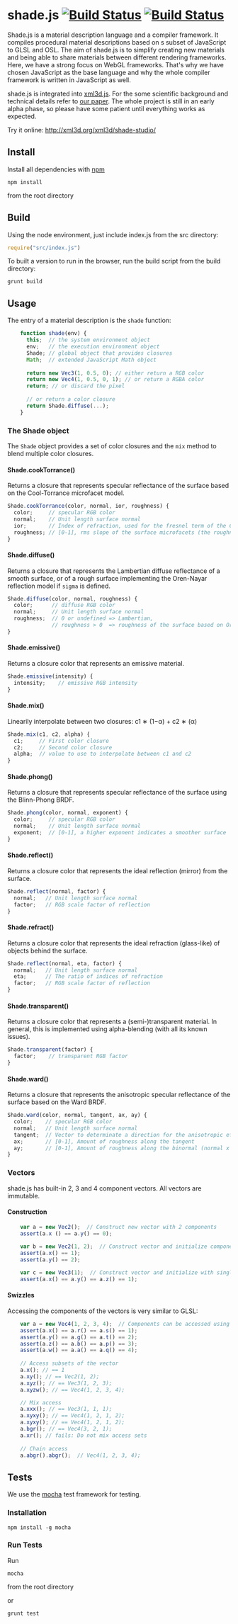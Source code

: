 # shade.js [![Build Status](https://img.shields.io/travis/xml3d/shade.js/develop.svg)](https://travis-ci.org/xml3d/shade.js)  [![Build Status](https://img.shields.io/npm/l/shade.js.svg)](http://opensource.org/licenses/MIT)

Shade.js is a material description language and a compiler framework.
It compiles procedural material descriptions based on s subset of JavaScript to GLSL and OSL.
The aim of shade.js is to simplify creating new materials and being able to share materials between different rendering
frameworks.
Here, we have a strong focus on WebGL frameworks.
That's why we have chosen JavaScript as the base language and why the whole compiler framework is written in JavaScript
as well.

shade.js is integrated into [xml3d.js](https://github.com/xml3d/xml3d.js).
For the some scientific background and technical details refer to [our paper](http://xml3d.org/xml3d/papers/shade.js/).
The whole project is still in an early alpha phase, so please have some patient until everything works as expected.


Try it online: http://xml3d.org/xml3d/shade-studio/

## Install

Install all dependencies with [npm](http://npmjs.org)

```
npm install
```

from the root directory

## Build

Using the node environment, just include index.js from the src directory:

```javascript
require("src/index.js")
```

To built a version to run in the browser, run the build script from the build directory:

```
grunt build
```

## Usage

The entry of a material description is the ```shade``` function:

```javascript
    function shade(env) {
      this;  // the system environment object
      env;   // the execution environment object
      Shade; // global object that provides closures
      Math;  // extended JavaScript Math object
      
      return new Vec3(1, 0.5, 0); // either return a RGB color
      return new Vec4(1, 0.5, 0, 1); // or return a RGBA color
      return; // or discard the pixel
      
      // or return a color closure
      return Shade.diffuse(...);
    }
```    

### The Shade object

The ```Shade``` object provides a set of color closures and the ```mix``` method to blend multiple color closures.


#### Shade.cookTorrance()
Returns a closure that represents specular reflectance of the surface based on the Cool-Torrance microfacet model.

```javascript
Shade.cookTorrance(color, normal, ior, roughness) {
  color;     // specular RGB color
  normal;    // Unit length surface normal
  ior;       // Index of refraction, used for the fresnel term of the Cook-Torrance model
  roughness; // [0-1], rms slope of the surface microfacets (the roughness of the material)
}
```

#### Shade.diffuse()
Returns a closure that represents the Lambertian diffuse reflectance of a smooth surface, or of a rough surface implementing the Oren-Nayar reflection model if ```sigma``` is defined.

```javascript
Shade.diffuse(color, normal, roughness) {
  color;      // diffuse RGB color
  normal;     // Unit length surface normal
  roughness;  // 0 or undefined => Lambertian,
              // roughness > 0  => roughness of the surface based on Oren-Nayar
}
```

#### Shade.emissive()
Returns a closure color that represents an emissive material.

```javascript
Shade.emissive(intensity) {
  intensity;    // emissive RGB intensity
}
```

#### Shade.mix()
Linearily interpolate between two closures: c1 ∗ (1−α) + c2 ∗ (α)

```javascript
Shade.mix(c1, c2, alpha) {
  c1;     // First color closure
  c2;     // Second color closure
  alpha;  // value to use to interpolate between c1 and c2
}
```

#### Shade.phong()
Returns a closure that represents specular reflectance of the surface using the Blinn-Phong BRDF.

```javascript
Shade.phong(color, normal, exponent) {
  color;     // specular RGB color
  normal;    // Unit length surface normal
  exponent;  // [0-1], a higher exponent indicates a smoother surface
}
```

#### Shade.reflect()
Returns a closure color that represents the ideal reflection (mirror) from the surface.

```javascript
Shade.reflect(normal, factor) {
  normal;   // Unit length surface normal
  factor;   // RGB scale factor of reflection
}
```

#### Shade.refract()
Returns a closure color that represents the ideal refraction (glass-like) of objects behind the surface.

```javascript
Shade.reflect(normal, eta, factor) {
  normal;   // Unit length surface normal
  eta;      // The ratio of indices of refraction
  factor;   // RGB scale factor of reflection
}
```

#### Shade.transparent()
Returns a closure color that represents a (semi-)transparent material.
In general, this is implemented using alpha-blending (with all its known issues).

```javascript
Shade.transparent(factor) {
  factor;    // transparent RGB factor
}
```


#### Shade.ward()
Returns a closure that represents the anisotropic specular reflectance of the surface based on the Ward BRDF.

```javascript
Shade.ward(color, normal, tangent, ax, ay) {
  color;    // specular RGB color
  normal;   // Unit length surface normal
  tangent;  // Vector to determinate a direction for the anisotropic effects
  ax;       // [0-1], Amount of roughness along the tangent
  ay;       // [0-1], Amount of roughness along the binormal (normal x tangent)
}
```

### Vectors

shade.js has built-in  2, 3 and 4 component vectors. All vectors are immutable.

#### Construction

```javascript
    var a = new Vec2();  // Construct new vector with 2 components
    assert(a.x () == a.y() == 0);
    
    var b = new Vec2(1, 2);  // Construct vector and initialize components
    assert(a.x() == 1);
    assert(a.y() == 2);

    var c = new Vec3(1);  // Construct vector and initialize with single value
    assert(a.x() == a.y() == a.z() == 1);

```    

#### Swizzles
Accessing the components of the vectors is very similar to GLSL:

```javascript
    var a = new Vec4(1, 2, 3, 4);  // Components can be accessed using sets x/y/z/w or r/g/b/a, s/t/p/q
    assert(a.x() == a.r() == a.s() == 1);
    assert(a.y() == a.g() == a.t() == 2);
    assert(a.z() == a.b() == a.p() == 3);
    assert(a.w() == a.a() == a.q() == 4);
    
    // Access subsets of the vector
    a.x(); // == 1
    a.xy(); // == Vec2(1, 2);
    a.xyz(); // == Vec3(1, 2, 3);
    a.xyzw(); // == Vec4(1, 2, 3, 4);

    // Mix access
    a.xxx(); // == Vec3(1, 1, 1);
    a.xyxy(); // == Vec4(1, 2, 1, 2);
    a.xyxy(); // == Vec4(1, 2, 1, 2);
    a.bgr(); // == Vec4(3, 2, 1);
    a.xr(); // fails: Do not mix access sets
    
    // Chain access
    a.abgr().abgr();  // Vec4(1, 2, 3, 4);

```    



## Tests

We use the [mocha](http://mochajs.org/) test framework for testing.

### Installation
```
npm install -g mocha
```

### Run Tests

Run

```
mocha
```

from the root directory

or

```
grunt test
```
